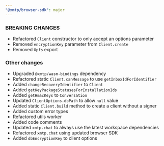 ```yaml
---
"@xmtp/browser-sdk": major
---
```


### BREAKING CHANGES

- Refactored `Client` constructor to only accept an options parameter
- Removed `encryptionKey` parameter from `Client.create`
- Removed `Opfs` export

### Other changes

- Upgraded `@xmtp/wasm-bindings` dependency
- Refactored static `Client.canMessage` to use `getInboxIdForIdentifier`
- Added `changeRecoveryIdentifier` to `Client`
- Added `getKeyPackageStatusesForInstallationIds`
- Added `getHmacKeys` to `Conversation`
- Updated `ClientOptions.dbPath` to allow `null` value
- Added static `Client.build` method to create a client without a signer
- Added custom error types
- Refactored utils worker
- Added code comments
- Updated `xmtp.chat` to always use the latest workspace dependencies
- Refactored `xmtp.chat` using updated browser SDK
- Added `dbEncryptionKey` to client options

